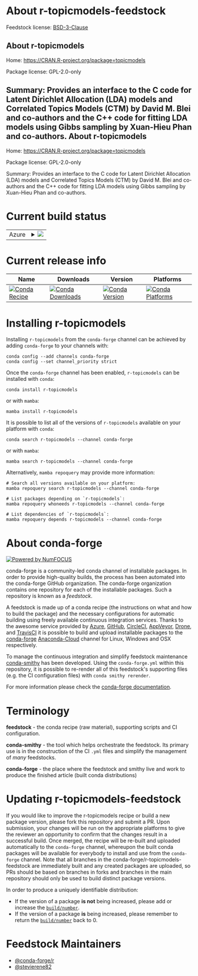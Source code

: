 About r-topicmodels-feedstock
=============================

Feedstock license: [BSD-3-Clause](https://github.com/conda-forge/r-topicmodels-feedstock/blob/main/LICENSE.txt)

About r-topicmodels
-------------------

Home: https://CRAN.R-project.org/package=topicmodels

Package license: GPL-2.0-only

Summary: Provides an interface to the C code for Latent Dirichlet Allocation (LDA) models and Correlated Topics Models (CTM) by David M. Blei and co-authors and the C++ code for fitting LDA models using Gibbs sampling by Xuan-Hieu Phan and co-authors.
About r-topicmodels
-------------------

Home: https://CRAN.R-project.org/package=topicmodels

Package license: GPL-2.0-only

Summary: Provides an interface to the C code for Latent Dirichlet Allocation (LDA) models and Correlated Topics Models (CTM) by David M. Blei and co-authors and the C++ code for fitting LDA models using Gibbs sampling by Xuan-Hieu Phan and co-authors.

Current build status
====================


<table>
    
  <tr>
    <td>Azure</td>
    <td>
      <details>
        <summary>
          <a href="https://dev.azure.com/conda-forge/feedstock-builds/_build/latest?definitionId=4276&branchName=main">
            <img src="https://dev.azure.com/conda-forge/feedstock-builds/_apis/build/status/r-topicmodels-feedstock?branchName=main">
          </a>
        </summary>
        <table>
          <thead><tr><th>Variant</th><th>Status</th></tr></thead>
          <tbody><tr>
              <td>linux_64_r_base4.1</td>
              <td>
                <a href="https://dev.azure.com/conda-forge/feedstock-builds/_build/latest?definitionId=4276&branchName=main">
                  <img src="https://dev.azure.com/conda-forge/feedstock-builds/_apis/build/status/r-topicmodels-feedstock?branchName=main&jobName=linux&configuration=linux%20linux_64_r_base4.1" alt="variant">
                </a>
              </td>
            </tr><tr>
              <td>linux_64_r_base4.2</td>
              <td>
                <a href="https://dev.azure.com/conda-forge/feedstock-builds/_build/latest?definitionId=4276&branchName=main">
                  <img src="https://dev.azure.com/conda-forge/feedstock-builds/_apis/build/status/r-topicmodels-feedstock?branchName=main&jobName=linux&configuration=linux%20linux_64_r_base4.2" alt="variant">
                </a>
              </td>
            </tr><tr>
              <td>osx_64_r_base4.1</td>
              <td>
                <a href="https://dev.azure.com/conda-forge/feedstock-builds/_build/latest?definitionId=4276&branchName=main">
                  <img src="https://dev.azure.com/conda-forge/feedstock-builds/_apis/build/status/r-topicmodels-feedstock?branchName=main&jobName=osx&configuration=osx%20osx_64_r_base4.1" alt="variant">
                </a>
              </td>
            </tr><tr>
              <td>osx_64_r_base4.2</td>
              <td>
                <a href="https://dev.azure.com/conda-forge/feedstock-builds/_build/latest?definitionId=4276&branchName=main">
                  <img src="https://dev.azure.com/conda-forge/feedstock-builds/_apis/build/status/r-topicmodels-feedstock?branchName=main&jobName=osx&configuration=osx%20osx_64_r_base4.2" alt="variant">
                </a>
              </td>
            </tr><tr>
              <td>win_64</td>
              <td>
                <a href="https://dev.azure.com/conda-forge/feedstock-builds/_build/latest?definitionId=4276&branchName=main">
                  <img src="https://dev.azure.com/conda-forge/feedstock-builds/_apis/build/status/r-topicmodels-feedstock?branchName=main&jobName=win&configuration=win%20win_64_" alt="variant">
                </a>
              </td>
            </tr>
          </tbody>
        </table>
      </details>
    </td>
  </tr>
</table>

Current release info
====================

| Name | Downloads | Version | Platforms |
| --- | --- | --- | --- |
| [![Conda Recipe](https://img.shields.io/badge/recipe-r--topicmodels-green.svg)](https://anaconda.org/conda-forge/r-topicmodels) | [![Conda Downloads](https://img.shields.io/conda/dn/conda-forge/r-topicmodels.svg)](https://anaconda.org/conda-forge/r-topicmodels) | [![Conda Version](https://img.shields.io/conda/vn/conda-forge/r-topicmodels.svg)](https://anaconda.org/conda-forge/r-topicmodels) | [![Conda Platforms](https://img.shields.io/conda/pn/conda-forge/r-topicmodels.svg)](https://anaconda.org/conda-forge/r-topicmodels) |

Installing r-topicmodels
========================

Installing `r-topicmodels` from the `conda-forge` channel can be achieved by adding `conda-forge` to your channels with:

```
conda config --add channels conda-forge
conda config --set channel_priority strict
```

Once the `conda-forge` channel has been enabled, `r-topicmodels` can be installed with `conda`:

```
conda install r-topicmodels
```

or with `mamba`:

```
mamba install r-topicmodels
```

It is possible to list all of the versions of `r-topicmodels` available on your platform with `conda`:

```
conda search r-topicmodels --channel conda-forge
```

or with `mamba`:

```
mamba search r-topicmodels --channel conda-forge
```

Alternatively, `mamba repoquery` may provide more information:

```
# Search all versions available on your platform:
mamba repoquery search r-topicmodels --channel conda-forge

# List packages depending on `r-topicmodels`:
mamba repoquery whoneeds r-topicmodels --channel conda-forge

# List dependencies of `r-topicmodels`:
mamba repoquery depends r-topicmodels --channel conda-forge
```


About conda-forge
=================

[![Powered by
NumFOCUS](https://img.shields.io/badge/powered%20by-NumFOCUS-orange.svg?style=flat&colorA=E1523D&colorB=007D8A)](https://numfocus.org)

conda-forge is a community-led conda channel of installable packages.
In order to provide high-quality builds, the process has been automated into the
conda-forge GitHub organization. The conda-forge organization contains one repository
for each of the installable packages. Such a repository is known as a *feedstock*.

A feedstock is made up of a conda recipe (the instructions on what and how to build
the package) and the necessary configurations for automatic building using freely
available continuous integration services. Thanks to the awesome service provided by
[Azure](https://azure.microsoft.com/en-us/services/devops/), [GitHub](https://github.com/),
[CircleCI](https://circleci.com/), [AppVeyor](https://www.appveyor.com/),
[Drone](https://cloud.drone.io/welcome), and [TravisCI](https://travis-ci.com/)
it is possible to build and upload installable packages to the
[conda-forge](https://anaconda.org/conda-forge) [Anaconda-Cloud](https://anaconda.org/)
channel for Linux, Windows and OSX respectively.

To manage the continuous integration and simplify feedstock maintenance
[conda-smithy](https://github.com/conda-forge/conda-smithy) has been developed.
Using the ``conda-forge.yml`` within this repository, it is possible to re-render all of
this feedstock's supporting files (e.g. the CI configuration files) with ``conda smithy rerender``.

For more information please check the [conda-forge documentation](https://conda-forge.org/docs/).

Terminology
===========

**feedstock** - the conda recipe (raw material), supporting scripts and CI configuration.

**conda-smithy** - the tool which helps orchestrate the feedstock.
                   Its primary use is in the construction of the CI ``.yml`` files
                   and simplify the management of *many* feedstocks.

**conda-forge** - the place where the feedstock and smithy live and work to
                  produce the finished article (built conda distributions)


Updating r-topicmodels-feedstock
================================

If you would like to improve the r-topicmodels recipe or build a new
package version, please fork this repository and submit a PR. Upon submission,
your changes will be run on the appropriate platforms to give the reviewer an
opportunity to confirm that the changes result in a successful build. Once
merged, the recipe will be re-built and uploaded automatically to the
`conda-forge` channel, whereupon the built conda packages will be available for
everybody to install and use from the `conda-forge` channel.
Note that all branches in the conda-forge/r-topicmodels-feedstock are
immediately built and any created packages are uploaded, so PRs should be based
on branches in forks and branches in the main repository should only be used to
build distinct package versions.

In order to produce a uniquely identifiable distribution:
 * If the version of a package **is not** being increased, please add or increase
   the [``build/number``](https://docs.conda.io/projects/conda-build/en/latest/resources/define-metadata.html#build-number-and-string).
 * If the version of a package **is** being increased, please remember to return
   the [``build/number``](https://docs.conda.io/projects/conda-build/en/latest/resources/define-metadata.html#build-number-and-string)
   back to 0.

Feedstock Maintainers
=====================

* [@conda-forge/r](https://github.com/conda-forge/r/)
* [@stevierene82](https://github.com/stevierene82/)

